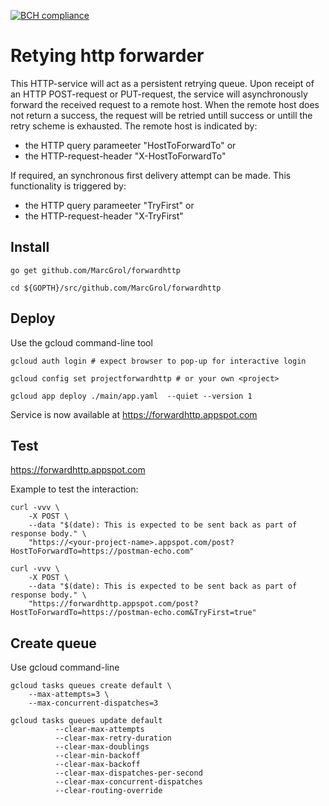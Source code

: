 [![BCH compliance](https://bettercodehub.com/edge/badge/MarcGrol/golangAnnotations?branch=master)](https://bettercodehub.com/)


# Retying http forwarder

This HTTP-service will act as a persistent retrying queue.
Upon receipt of an HTTP POST-request or PUT-request, the service will asynchronously forward the received request to a remote host.
When the remote host does not return a success, the request will be retried untill success or 
untill the retry scheme is exhausted.
The remote host is indicated by:
- the HTTP query parameeter "HostToForwardTo" or
- the HTTP-request-header "X-HostToForwardTo"

If required, an synchronous first delivery attempt can be made. This functionality is triggered by:
- the HTTP query parameeter "TryFirst" or
- the HTTP-request-header "X-TryFirst"

## Install

    go get github.com/MarcGrol/forwardhttp
    
    cd ${GOPTH}/src/github.com/MarcGrol/forwardhttp
   
## Deploy

Use the gcloud command-line tool

    gcloud auth login # expect browser to pop-up for interactive login
    
    gcloud config set projectforwardhttp # or your own <project>
    
    gcloud app deploy ./main/app.yaml  --quiet --version 1
    
Service is now available at https://forwardhttp.appspot.com
    
## Test

https://forwardhttp.appspot.com


Example to test the interaction:

    curl -vvv \
        -X POST \
        --data "$(date): This is expected to be sent back as part of response body." \
        "https://<your-project-name>.appspot.com/post?HostToForwardTo=https://postman-echo.com"   

    curl -vvv \
        -X POST \
        --data "$(date): This is expected to be sent back as part of response body." \
        "https://forwardhttp.appspot.com/post?HostToForwardTo=https://postman-echo.com&TryFirst=true"  
        
## Create queue

Use gcloud command-line

    gcloud tasks queues create default \
        --max-attempts=3 \
        --max-concurrent-dispatches=3

    gcloud tasks queues update default
              --clear-max-attempts 
              --clear-max-retry-duration
              --clear-max-doublings 
              --clear-min-backoff
              --clear-max-backoff
              --clear-max-dispatches-per-second
              --clear-max-concurrent-dispatches
              --clear-routing-override         


